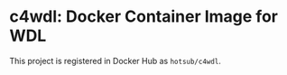 # c4wdl: Docker Container Image for WDL

This project is registered in Docker Hub as `hotsub/c4wdl`.
